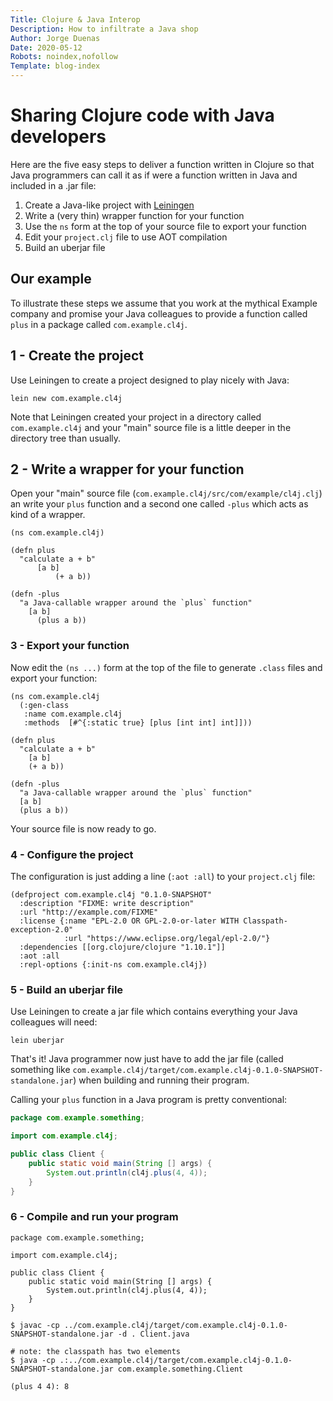 ```yaml
---
Title: Clojure & Java Interop
Description: How to infiltrate a Java shop
Author: Jorge Duenas
Date: 2020-05-12
Robots: noindex,nofollow
Template: blog-index
---
```


# Sharing Clojure code with Java developers

Here are the five easy steps to deliver a function written in Clojure so that
Java programmers can call it as if were a function written in Java and included
in a .jar file:

1. Create a Java-like project with [Leiningen](https://leiningen.org/)
1. Write a (very thin) wrapper function for your function
1. Use the `ns` form at the top of your source file to export your function
1. Edit your `project.clj` file to use AOT compilation
1. Build an uberjar file

## Our example

To illustrate these steps we assume that you work at the mythical Example
company and promise your Java colleagues to provide a function called `plus` in
a package called `com.example.cl4j`.

## 1 - Create the project

Use Leiningen to create a project designed to play nicely with Java:

```
lein new com.example.cl4j
```
Note that Leiningen created your project in a directory called
`com.example.cl4j` and your "main" source file is a little deeper in the
directory tree than usually.

## 2 - Write a wrapper for your function

Open your "main" source file (`com.example.cl4j/src/com/example/cl4j.clj`) an
write your `plus` function and a second one called `-plus` which acts as kind of
a wrapper.

```
(ns com.example.cl4j)

(defn plus
  "calculate a + b"
      [a b]
          (+ a b))

(defn -plus
  "a Java-callable wrapper around the `plus` function"
    [a b]
      (plus a b))
```

### 3 - Export your function
Now edit the `(ns ...)` form at the top of the file to generate `.class` files
and export your function:

```
(ns com.example.cl4j
  (:gen-class
   :name com.example.cl4j
   :methods  [#^{:static true} [plus [int int] int]]))

(defn plus
  "calculate a + b"
    [a b]
    (+ a b))

(defn -plus
  "a Java-callable wrapper around the `plus` function"
  [a b]
  (plus a b))

```

Your source file is now ready to go.

### 4 - Configure the project
The configuration is just adding a line (`:aot :all`) to your `project.clj` file:

```
(defproject com.example.cl4j "0.1.0-SNAPSHOT"
  :description "FIXME: write description"
  :url "http://example.com/FIXME"
  :license {:name "EPL-2.0 OR GPL-2.0-or-later WITH Classpath-exception-2.0"
            :url "https://www.eclipse.org/legal/epl-2.0/"}
  :dependencies [[org.clojure/clojure "1.10.1"]]
  :aot :all
  :repl-options {:init-ns com.example.cl4j})
```

### 5 - Build an uberjar file

Use Leiningen to create a jar file which contains everything your Java
colleagues will need:

```
lein uberjar
```

That's it! Java programmer now just have to add the jar file (called something
like `com.example.cl4j/target/com.example.cl4j-0.1.0-SNAPSHOT-standalone.jar`)
when building and running their program.

Calling your `plus` function in a Java program is pretty conventional:

```java
package com.example.something;

import com.example.cl4j;

public class Client {
    public static void main(String [] args) {
        System.out.println(cl4j.plus(4, 4));
    }
}
```


### 6 - Compile and run your program
```
package com.example.something;

import com.example.cl4j;

public class Client {
    public static void main(String [] args) {
        System.out.println(cl4j.plus(4, 4));
    }
}
```

```
$ javac -cp ../com.example.cl4j/target/com.example.cl4j-0.1.0-SNAPSHOT-standalone.jar -d . Client.java

# note: the classpath has two elements
$ java -cp .:../com.example.cl4j/target/com.example.cl4j-0.1.0-SNAPSHOT-standalone.jar com.example.something.Client

(plus 4 4): 8
```
